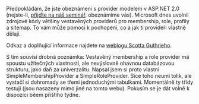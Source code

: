 <!-- dcterms:identifier = aspnetcz#88 -->
<!-- dcterms:title = Zdrojové kódy vestavěných ASP.NET providerů volně ke stažení! -->
<!-- dcterms:abstract = Microsoft uvolnil zdrojové kódy vestavěných providerů v ASP.NET 2.0 - Membership, Role, Profile a SiteMap. -->
<!-- np9:categoryId = 2 -->
<!-- x4w:category = Bezpečnost -->
<!-- np9:authorId = 1 -->
<!-- np9:authorEmail = michal.valasek@altairis.cz -->
<!-- dcterms:creator = Michal Altair Valášek -->
<!-- dcterms:created = 2006-04-14T11:00:00+02:00 -->
<!-- dcterms:dateAccepted = 2006-04-14T11:00:00+02:00 -->

Předpokládám, že jste obeznámeni s provider modelem v ASP.NET 2.0 (nejste-li, [přijďte na náš seminář](/Articles/85-petidilny-seminar-novinky-v-asp-net-2-0.aspx), obeznámíme vás). Microsoft dnes uvolnil zdrojové kódy většiny vestavěných providerů pro membership, role, profily a sitemap. To vám může pomoci k pochopení, co a jak ti provideři vlastně dělají.

Odkaz a doplňující informace najdete na [weblogu Scotta Guthrieho](http://weblogs.asp.net/scottgu/archive/2006/04/13/442772.aspx).

S tím souvisí drobná poznámka: Vestavěný membership a role provider má spoustu užitečných vlastností, ale nevýslovně ohavnou databázovou strukturu, jako daň za univerzalitu. Napsal jsem si proto vlastní SimpleMembershipProvider a SimpleRoleProvider. Sice toho neumí tolik, ale vystačí si dohromady se třemi jednoduchými tabulkami. Momentálně ty třídy testuji (jsou nasazeny mimo jiné na tomto webu). Pokusím se je dát volně k dispozici běem příštího týdne.